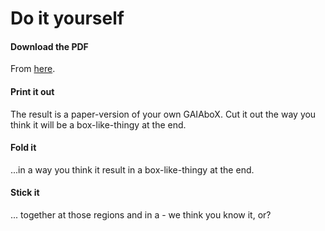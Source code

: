 # Do it yourself

#### Download the PDF

From [here](../resources/paperbox_2.pdf).

#### Print it out

The result is a paper-version of your own GAIAboX. Cut it out the way
 you think it will be a box-like-thingy at the end.

#### Fold it

...in a way you think it result in a box-like-thingy at the end.

#### Stick it

... together at those regions and in a - we think you know it, or?


